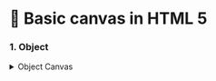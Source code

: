# 🎨 Basic canvas in HTML 5

### 1. Object

<details>
  <summary>Object Canvas</summary>
  
- [x] Rectangle Object
- [x] Line Object
- [ ] Circle Object
</details>


